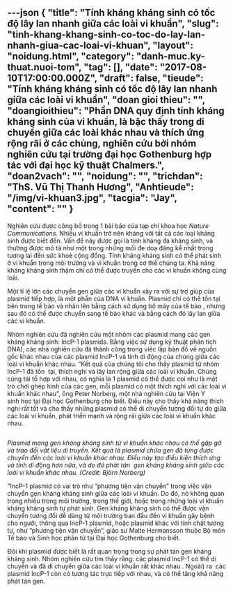 ---json
{
    "title": "Tính kháng kháng sinh có tốc độ lây lan nhanh giữa các loài vi khuẩn",
    "slug": "tinh-khang-khang-sinh-co-toc-do-lay-lan-nhanh-giua-cac-loai-vi-khuan",
    "layout": "noidung.html",
    "category": "danh-muc.ky-thuat.nuoi-tom",
    "tag": [],
    "date": "2017-08-10T17:00:00.000Z",
    "draft": false,
    "tieude": "Tính kháng kháng sinh có tốc độ lây lan nhanh giữa các loài vi khuẩn",
    "doan gioi thieu": "",
    "doangioithieu": "Phần DNA quy định tính kháng kháng sinh của vi khuẩn, là bậc thầy trong di chuyển giữa các loài khác nhau và thích ứng rộng rãi ở các chủng, nghiên cứu bởi nhóm nghiên cứu tại trường đại học Gothenburg hợp tác với đại học kỹ thuật Chalmers.",
    "doan2vach": "",
    "noidung": "",
    "trichdan": "ThS. Vũ Thị Thanh Hương",
    "Anhtieude": "/img/vi-khuan3.jpg",
    "tacgia": "Jay",
    "__content__": ""
}
---
<p><span style="font-size:14px">Nghi&ecirc;n cứu được c&ocirc;ng bố trong 1 b&agrave;i b&aacute;o của tạp ch&iacute; khoa học&nbsp;<em>Nature Communications.&nbsp;</em>Nhiều vi khuẩn trở n&ecirc;n kh&aacute;ng với tất cả c&aacute;c loại kh&aacute;ng sinh được biết đến. Vấn đề n&agrave;y được gọi l&agrave; t&iacute;nh kh&aacute;ng đa kh&aacute;ng sinh, v&agrave; thường được m&ocirc; tả như một trong những mối đe doạ đ&aacute;ng kể nhất trong tương lai đến sức khoẻ cộng đồng. T&iacute;nh kh&aacute;ng kh&aacute;ng sinh c&oacute; thể ph&aacute;t sinh ở vi khuẩn trong m&ocirc;i trường v&agrave; vi khuẩn trong cơ thể ch&uacute;ng ta. Khả năng kh&aacute;ng kh&aacute;ng sinh thậm ch&iacute; c&oacute; thể được truyền cho c&aacute;c vi khuẩn kh&ocirc;ng c&ugrave;ng lo&agrave;i.</span></p>

<p><span style="font-size:14px">Một tỉ lệ lớn c&aacute;c chuyển gen giữa c&aacute;c vi khuẩn xảy ra với sự trợ gi&uacute;p của plasmid tiếp hợp, l&agrave; một phần của DNA vi khuẩn. Plasmid chỉ c&oacute; thể tồn tại b&ecirc;n trong tế b&agrave;o v&agrave; nh&acirc;n l&ecirc;n bằng c&aacute;ch sử dụng bộ m&aacute;y của tế b&agrave;o , nhưng sau đ&oacute; c&oacute; thể được chuyển sang tế b&agrave;o kh&aacute;c v&agrave; bằng c&aacute;ch đ&oacute; l&acirc;y lan giữa c&aacute;c vi khuẩn.</span></p>

<p><span style="font-size:14px">Nh&oacute;m nghi&ecirc;n cứu đ&atilde; nghi&ecirc;n cứu một nh&oacute;m c&aacute;c plasmid mang c&aacute;c gen kh&aacute;ng kh&aacute;ng sinh: IncP-1 plasmids. Bằng việc sử dụng kỹ thuật ph&acirc;n t&iacute;ch DNA), c&aacute;c nh&agrave; nghi&ecirc;n cứu đ&atilde; th&agrave;nh c&ocirc;ng trong vi&ecirc;c lập bản đồ về nguồn gốc kh&aacute;c nhau của c&aacute;c plasmid IncP-1 v&agrave; t&iacute;nh di động của ch&uacute;ng giữa c&aacute;c lo&agrave;i vi khuẩn kh&aacute;c nhau. &ldquo;Kết quả của ch&uacute;ng t&ocirc;i cho thấy plasmid từ nh&oacute;m IncP-1 đ&atilde; tồn &nbsp;tại, th&iacute;ch nghi v&agrave; l&acirc;y lan rộng giữa c&aacute;c lo&agrave;i vi khuẩn. Ch&uacute;ng cũng t&aacute;i tổ hợp với nhau, c&oacute; nghĩa l&agrave; 1 plasmid c&oacute; thể&nbsp;được&nbsp;coi như l&agrave; một tr&ograve; chơi gh&eacute;p h&igrave;nh của c&aacute;c gen, mỗi&nbsp;plasmid&nbsp;c&oacute; một&nbsp;th&iacute;ch nghi với c&aacute;c lo&agrave;i vi khuẩn kh&aacute;c nhau&quot;, &ocirc;ng Peter Norberg, một nh&agrave; nghi&ecirc;n cứu tại Viện Y sinh&nbsp;học&nbsp;tại&nbsp;Đại học Gothenburg&nbsp;cho biết.&nbsp;Điều n&agrave;y cho thấy&nbsp;khả năng th&iacute;ch nghi rất tốt v&agrave; cho thấy những plasmid c&oacute; thể di chuyển tương đối tự do giữa c&aacute;c lo&agrave;i vi khuẩn, ph&aacute;t triển mạnh v&agrave; rộng r&atilde;i giữa c&aacute;c lo&agrave;i vi khuẩn kh&aacute;c nhau.</span></p>

<p><span style="font-size:14px"><em><img alt="" src="http://www.hcmbiotech.com.vn/UserFiles/Image/Nguyen/110411163918.jpg" /></em></span></p>

<p><span style="font-size:14px"><em>Plasmid</em><em>&nbsp;mang gen kh&aacute;ng kh&aacute;ng sinh từ vi khuẩn kh&aacute;c nhau c&oacute; thể gặp gỡ v&agrave; trao đổi vật liệu di truyền. Kết quả l&agrave; plasmid chứa gen đ&atilde; từng được chuyển đến c&aacute;c lo&agrave;i vi khuẩn kh&aacute;c nhau. Điều n&agrave;y tạo điều kiện th&iacute;ch ứng v&agrave; t&iacute;nh di đ</em>ộng<em>&nbsp;hơn nữa, v&agrave; do đ&oacute; ph&aacute;t t&aacute;n &nbsp;gen kh&aacute;ng kh&aacute;ng sinh giữa c&aacute;c lo&agrave;i vi khuẩn kh&aacute;c nhau. (Credit: Bj&ouml;rn Norberg)</em></span></p>

<p><span style="font-size:14px">&quot;IncP-1 plasmid c&oacute; vai tr&ograve; như &ldquo;phương tiện vận chuyển&rdquo; trong việc vận chuyển gen kh&aacute;ng kh&aacute;ng sinh giữa c&aacute;c lo&agrave;i vi khuẩn. Do đ&oacute;, n&oacute; kh&ocirc;ng quan trọng nhiều trong m&ocirc;i trường, trong thế giới, hoặc trong những lo&agrave;i vi khuẩn kh&aacute;ng kh&aacute;ng sinh tự ph&aacute;t sinh. Gen kh&aacute;ng kh&aacute;ng sinh c&oacute; thể được vận chuyển tương đối dễ d&agrave;ng từ m&ocirc;i trường ban đầu đến vi khuẩn g&acirc;y bệnh cho người, th&ocirc;ng qua IncP-1 plasmid, hoặc plasmid kh&aacute;c với t&iacute;nh chất tương tự, như &ldquo;phương tiện vận chuyển&rdquo;, gi&aacute;o sư Malte Hermansson thuộc Bộ m&ocirc;n Tế b&agrave;o v&agrave; Sinh học ph&acirc;n tử tại Đại học Gothenburg cho biết.</span></p>

<p><span style="font-size:14px">Đ&ocirc;i khi plasmid được biết l&agrave; rất quan trọng trong sự ph&aacute;t t&aacute;n gen kh&aacute;ng kh&aacute;ng sinh. Nh&oacute;m nghi&ecirc;n cứu t&igrave;m thấy rằng: c&aacute;c plasmid IncP-1 c&oacute; thể di chuyển v&agrave; đ&atilde; di chuyển giữa c&aacute;c lo&agrave;i vi khuẩn rất kh&aacute;c nhau . Ngo&agrave;i) ra &nbsp;c&aacute;c plasmid IncP-1 c&ograve;n c&oacute; tương t&aacute;c trực tiếp với nhau, v&agrave; c&oacute; thể tăng khả năng ph&aacute;t t&aacute;n gen.</span></p>
